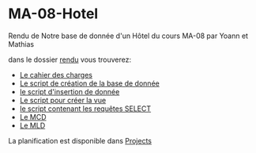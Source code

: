 # MA-08-Hotel
Rendu de Notre base de donnée d'un Hôtel du cours MA-08 par Yoann et Mathias

dans le dossier [rendu](https://github.com/mathiasgui/MA-08-Hotel/tree/master/rendu) vous trouverez:
* [Le cahier des charges](https://github.com/mathiasgui/MA-08-Hotel/blob/master/rendu/CDC%20-H%C3%B4tel.pdf)
* [Le script de création de la base de donnée](https://github.com/mathiasgui/MA-08-Hotel/blob/master/rendu/CreateDatabase%20H%C3%B4tel.sql)
* [le script d'insertion de donnée](https://github.com/mathiasgui/MA-08-Hotel/blob/master/rendu/FillDatabase%20H%C3%B4tel.sql)
* [Le script pour créer la vue](https://github.com/mathiasgui/MA-08-Hotel/blob/master/rendu/Vue%20H%C3%B4tel.sql)
* [le script contenant les requêtes SELECT](https://github.com/mathiasgui/MA-08-Hotel/blob/master/rendu/SELECT%20H%C3%B4tel.sql)
* [Le MCD](https://github.com/mathiasgui/MA-08-Hotel/blob/master/rendu/MCD%20H%C3%B4tel.pdf)
* [Le MLD](https://github.com/mathiasgui/MA-08-Hotel/blob/master/rendu/MLD%20H%C3%B4tel.pdf)

La planification est disponible dans [Projects](https://github.com/mathiasgui/MA-08-Hotel/projects)

